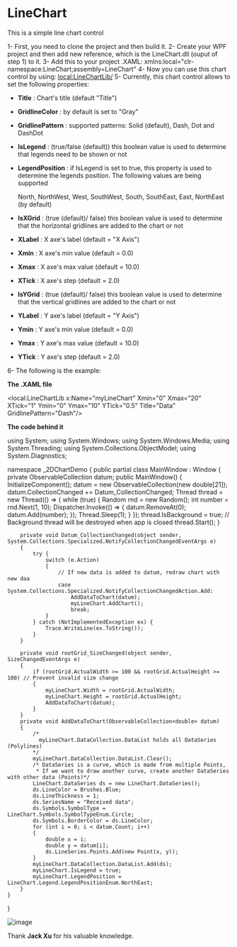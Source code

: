 # LineChart
This is a simple line chart control

1- First, you need to clone the project and then build it.
2- Create your WPF project and then add new reference, which is the LineChart.dll (ouput of step 1) to it.
3- Add this to your project .XAML: xmlns:local="clr-namespace:LineChart;assembly=LineChart"
4- Now you can use this chart control by using: <local:LineChartLib/>
5- Currently, this chart control allows to set the following properties:

+ **Title**            : Chart's title (default "Title")
+ **GridlineColor**    : by default is set to "Gray"
+ **GridlinePattern**  : supported patterns: Solid (default), Dash, Dot and DashDot
+ **IsLegend**         : (true/false (default)) this boolean value is used to determine that legends need to be shown or not
+ **LegendPosition**   : if IsLegend is set to true, this property is used to determine the legends position. The following values are being supported 
  
  North,
  NorthWest,
  West,
  SouthWest,
  South,
  SouthEast,
  East,
  NorthEast (by default)
  
+ **IsXGrid**          : (true (default)/ false) this boolean value is used to determine that the horizontal gridlines are added to the chart or not
+ **XLabel**           : X axe's label     (default = "X Axis")
+ **Xmin**             : X axe's min value (default = 0.0)
+ **Xmax**             : X axe's max value (default = 10.0)
+ **XTick**            : X axe's step      (default = 2.0)

+ **IsYGrid**          : (true (default)/ false) this boolean value is used to determine that the vertical gridlines are added to the chart or not
+ **YLabel**           : Y axe's label   (default = "Y Axis")
+ **Ymin**             : Y axe's min value (default = 0.0)
+ **Ymax**             : Y axe's max value (default = 10.0)
+ **YTick**            : Y axe's step     (default = 2.0)

6- The following is the example:

**The .XAML file**

<Window x:Class="_2DChartDemo.MainWindow"
        xmlns="http://schemas.microsoft.com/winfx/2006/xaml/presentation"
        xmlns:x="http://schemas.microsoft.com/winfx/2006/xaml"
        xmlns:local="clr-namespace:LineChart;assembly=LineChart"
        Title="Window1" Height="350" Width="400" MinHeight="200" MinWidth="200">
    <Grid x:Name="rootGrid" SizeChanged="rootGrid_SizeChanged">
        <local:LineChartLib x:Name="myLineChart" Xmin="0" Xmax="20"
            XTick="1" Ymin="0" Ymax="10" YTick="0.5"
            Title="Data" GridlinePattern="Dash"/>
    </Grid>
</Window>

**The code behind it**

using System;
using System.Windows;
using System.Windows.Media;
using System.Threading;
using System.Collections.ObjectModel;
using System.Diagnostics;

namespace _2DChartDemo
{
    public partial class MainWindow : Window
    {
        private ObservableCollection<double> datum;
        public MainWindow()
        {
            InitializeComponent();
            datum = new ObservableCollection<double>(new double[21]);
            datum.CollectionChanged += Datum_CollectionChanged;
            Thread thread = new Thread(() => {
                while (true)
                {
                    Random rnd = new Random();
                    int number = rnd.Next(1, 10);
                    Dispatcher.Invoke(() =>
                    {
                        datum.RemoveAt(0);
                        datum.Add(number);
                    });
                    Thread.Sleep(1);
                }
            });
            thread.IsBackground = true; // Background thread will be destroyed when app is closed
            thread.Start();
        }

        private void Datum_CollectionChanged(object sender, System.Collections.Specialized.NotifyCollectionChangedEventArgs e)
        {
            try {
                switch (e.Action)
                {
                    // If new data is added to datum, redraw chart with new daa
                    case System.Collections.Specialized.NotifyCollectionChangedAction.Add:
                        AddDataToChart(datum);
                        myLineChart.AddChart();
                        break;
                }
            } catch (NotImplementedException ex) {
                Trace.WriteLine(ex.ToString());
            }
        }

        private void rootGrid_SizeChanged(object sender, SizeChangedEventArgs e)
        {
            if (rootGrid.ActualWidth >= 100 && rootGrid.ActualHeight >= 100) // Prevent invalid size change
            {
                myLineChart.Width = rootGrid.ActualWidth;
                myLineChart.Height = rootGrid.ActualHeight;
                AddDataToChart(datum);
            }
        }
        private void AddDataToChart(ObservableCollection<double> datum)
        {
            /*
              myLineChart.DataCollection.DataList holds all DataSeries (Polylines)
            */
            myLineChart.DataCollection.DataList.Clear();
            /* DataSeries is a curve, which is made from multiple Points, 
             * If we want to draw another curve, create another DataSeries with other data (Points)*/
            LineChart.DataSeries ds = new LineChart.DataSeries(); 
            ds.LineColor = Brushes.Blue;
            ds.LineThickness = 1;
            ds.SeriesName = "Received data";
            ds.Symbols.SymbolType = LineChart.Symbols.SymbolTypeEnum.Circle;
            ds.Symbols.BorderColor = ds.LineColor;
            for (int i = 0; i < datum.Count; i++)
            {
                double x = i;
                double y = datum[i];
                ds.LineSeries.Points.Add(new Point(x, y));
            }
            myLineChart.DataCollection.DataList.Add(ds);
            myLineChart.IsLegend = true;
            myLineChart.LegendPosition = LineChart.Legend.LegendPositionEnum.NorthEast;
        }
    }
}
                                            
![image](https://user-images.githubusercontent.com/25689764/165888435-99895f0a-850e-41e8-97a9-3a28e8a7330f.png)    
                                            
                                            
Thank **Jack Xu** for his valuable knowledge.
